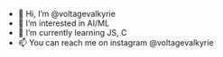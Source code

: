 - 👋 Hi, I’m @voltagevalkyrie
- 👀 I’m interested in AI/ML
- 🌱 I’m currently learning JS, C
- 📫 You can reach me on instagram @voltagevalkyrie

<!---
voltagevalkyrie/voltagevalkyrie is a ✨ special ✨ repository because its `README.md` (this file) appears on your GitHub profile.
You can click the Preview link to take a look at your changes.
--->
